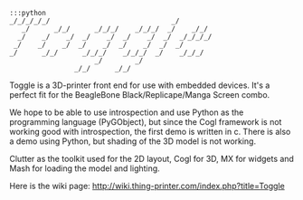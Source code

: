     :::python
    _/_/_/_/_/                              _/         
       _/      _/_/      _/_/_/    _/_/_/  _/    _/_/     
      _/    _/    _/  _/    _/  _/    _/  _/  _/_/_/_/    
     _/    _/    _/  _/    _/  _/    _/  _/  _/            
    _/      _/_/      _/_/_/    _/_/_/  _/    _/_/_/         
                         _/        _/                               
                    _/_/      _/_/                                  

Toggle is a 3D-printer front end for use with embedded devices. 
It's a perfect fit for the BeagleBone Black/Replicape/Manga Screen combo.

We hope to be able to use introspection and use Python as the programming language (PyGObject), 
but since the Cogl framework is not working good with introspection, the first demo is written in c. 
There is also a demo using Python, but shading of the 3D model is not working. 

Clutter as the toolkit used for the 2D layout, Cogl for 3D, MX for widgets and Mash for loading the model and lighting. 

Here is the wiki page: http://wiki.thing-printer.com/index.php?title=Toggle
